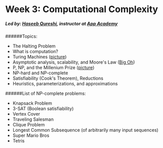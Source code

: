 # Week 3: Computational Complexity
##### Led by: [Haseeb Qureshi](https://github.com/Haseeb-Qureshi/), instructor at [App Academy](http://appacademy.io)

######Topics:
* The Halting Problem
* What is computation?
* Turing Machines ([picture](http://cdn.makeagif.com/media/7-31-2015/PVv1XT.gif))
* Asymptotic analysis, scalability, and Moore's Law ([Big Oh](http://everythingcomputerscience.com/images/Algorithm_Analysis731x524.jpg))
* P, NP, and the Millenium Prize ([picture](https://upload.wikimedia.org/wikipedia/commons/thumb/a/a0/P_np_np-complete_np-hard.svg/1000px-P_np_np-complete_np-hard.svg.png))
* NP-hard and NP-complete
* Satisfiability (Cook's Theorem), Reductions
* Heuristics, parameterizations, and approximations

######List of NP-complete problems:
* Knapsack Problem
* 3-SAT (Boolean satisfiability)
* Vertex Cover
* Traveling Salesman
* Clique Problem
* Longest Common Subsequence (of arbitrarily many input sequences)
* Super Mario Bros
* Tetris

